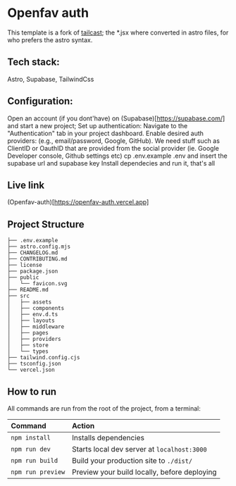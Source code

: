 # Openfav auth

This template is a fork of [tailcast](https://github.com/matt765/Tailcast); the *.jsx where converted in astro files, for who prefers the astro syntax.

## Tech stack:

Astro, Supabase, TailwindCss

## Configuration:
Open an account (if you dont'have) on (Supabase)[https://supabase.com/] and start a new project;
Set up authentication:
Navigate to the "Authentication" tab in your project dashboard. Enable desired auth providers: (e.g., email/password, Google, GitHub).
We need stuff such as ClientID or OauthID that are provided from the social provider (ie. Google Developer console, Github settings etc)
cp .env.example .env and insert the supabase url and supabase key
Install dependecies and run it, that's all

## Live link
(Openfav-auth)[https://openfav-auth.vercel.app]

##  Project Structure

```
├── .env.example
├── astro.config.mjs
├── CHANGELOG.md
├── CONTRIBUTING.md
├── license
├── package.json
├── public
│   └── favicon.svg
├── README.md
├── src
│   ├── assets
│   ├── components
│   ├── env.d.ts
│   ├── layouts
│   ├── middleware
│   ├── pages
│   ├── providers
│   ├── store
│   └── types
├── tailwind.config.cjs
├── tsconfig.json
└── vercel.json
```

##  How to run

All commands are run from the root of the project, from a terminal:

| Command                | Action                                             |
| :--------------------- | :------------------------------------------------- |
| `npm install`          | Installs dependencies                              |
| `npm run dev`          | Starts local dev server at `localhost:3000`        |
| `npm run build`        | Build your production site to `./dist/`            |
| `npm run preview`      | Preview your build locally, before deploying       |

